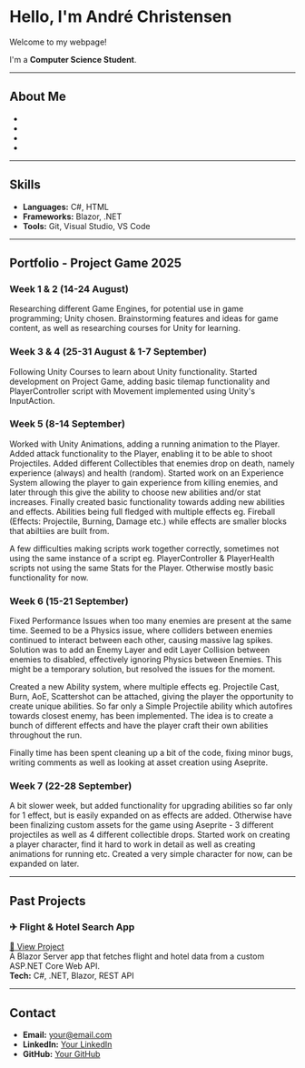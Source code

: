 # Hello, I'm André Christensen

Welcome to my webpage!

I'm a **Computer Science Student**.

---

## About Me
- 
- 
- 
- 

---

## Skills
- **Languages:** C#, HTML
- **Frameworks:** Blazor, .NET
- **Tools:** Git, Visual Studio, VS Code

---

## Portfolio - Project Game 2025
### Week 1 & 2 (14-24 August)
Researching different Game Engines, for potential use in game programming; Unity chosen. Brainstorming features and ideas for game content, as well as researching courses for Unity for learning.

### Week 3 & 4 (25-31 August & 1-7 September)
Following Unity Courses to learn about Unity functionality. Started development on Project Game, adding basic tilemap functionality and PlayerController script with Movement implemented using Unity's InputAction.

### Week 5 (8-14 September)
Worked with Unity Animations, adding a running animation to the Player. Added attack functionality to the Player, enabling it to be able to shoot Projectiles. Added different Collectibles that enemies drop on death, namely experience (always) and health (random).
Started work on an Experience System allowing the player to gain experience from killing enemies, and later through this give the ability to choose new abilities and/or stat increases. 
Finally created basic functionality towards adding new abilities and effects. Abilities being full fledged with multiple effects eg. Fireball (Effects: Projectile, Burning, Damage etc.) while effects are smaller blocks that abiltiies are built from.

A few difficulties making scripts work together correctly, sometimes not using the same instance of a script eg. PlayerController & PlayerHealth scripts not using the same Stats for the Player. Otherwise mostly basic functionality for now.

### Week 6 (15-21 September)
Fixed Performance Issues when too many enemies are present at the same time. Seemed to be a Physics issue, where colliders between enemies continued to interact between each other, causing massive lag spikes. 
Solution was to add an Enemy Layer and edit Layer Collision between enemies to disabled, effectively ignoring Physics between Enemies. This might be a temporary solution, but resolved the issues for the moment. 

Created a new Ability system, where multiple effects eg. Projectile Cast, Burn, AoE, Scattershot can be attached, giving the player the opportunity to create unique abilities. 
So far only a Simple Projectile ability which autofires towards closest enemy, has been implemented. 
The idea is to create a bunch of different effects and have the player craft their own abilities throughout the run. 

Finally time has been spent cleaning up a bit of the code, fixing minor bugs, writing comments as well as looking at asset creation using Aseprite. 

### Week 7 (22-28 September)
A bit slower week, but added functionality for upgrading abilities so far only for 1 effect, but is easily expanded on as effects are added.
Otherwise have been finalizing custom assets for the game using Aseprite - 3 different projectiles as well as 4 different collectible drops.
Started work on creating a player character, find it hard to work in detail as well as creating animations for running etc. Created a very simple character for now, can be expanded on later.

---

## Past Projects
### ✈ Flight & Hotel Search App
[🔗 View Project](https://yourusername.github.io/flight-hotel-app)  
A Blazor Server app that fetches flight and hotel data from a custom ASP.NET Core Web API.  
**Tech:** C#, .NET, Blazor, REST API

---

## Contact
- **Email:** your@email.com
- **LinkedIn:** [Your LinkedIn](https://linkedin.com/in/yourusername)
- **GitHub:** [Your GitHub](https://github.com/yourusername)
